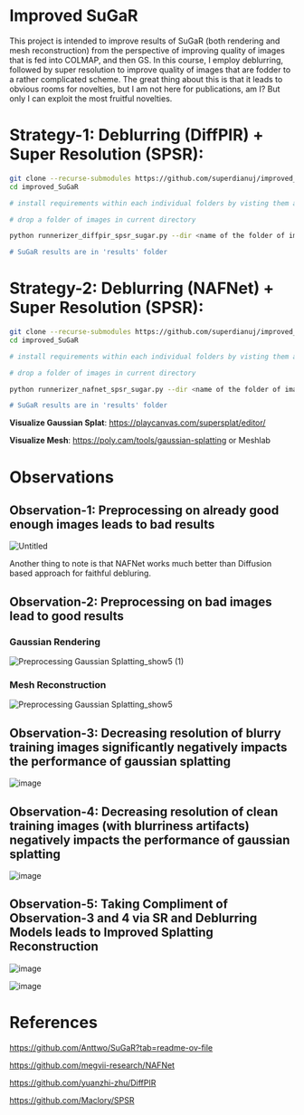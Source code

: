 # Improved SuGaR
This project is intended to improve results of SuGaR (both rendering and mesh reconstruction) from the perspective of improving quality of images that is fed into COLMAP, and then GS.
In this course, I employ deblurring, followed by super resolution to improve quality of images that are fodder to a rather complicated scheme. 
The great thing about this is that it leads to obvious rooms for novelties, but I am not here for publications, am I? But only I can exploit the most fruitful novelties.

# Strategy-1: Deblurring (DiffPIR) + Super Resolution (SPSR):
```bash
git clone --recurse-submodules https://github.com/superdianuj/improved_SuGaR.git
cd improved_SuGaR

# install requirements within each individual folders by visting them and checking out respective README.md

# drop a folder of images in current directory

python runnerizer_diffpir_spsr_sugar.py --dir <name of the folder of images> --choice <'Gaussian' or 'motion'> --sugar_choice <"density or "sdf">

# SuGaR results are in 'results' folder
```

# Strategy-2: Deblurring (NAFNet) + Super Resolution (SPSR):
```bash
git clone --recurse-submodules https://github.com/superdianuj/improved_SuGaR.git
cd improved_SuGaR

# install requirements within each individual folders by visting them and checking out respective README.md

# drop a folder of images in current directory

python runnerizer_nafnet_spsr_sugar.py --dir <name of the folder of images> --resize_imgs <resize images to some dimensions (a x a)> --sugar_choice <"density or "sdf">

# SuGaR results are in 'results' folder
```

**Visualize Gaussian Splat**: https://playcanvas.com/supersplat/editor/

**Visualize Mesh**: https://poly.cam/tools/gaussian-splatting or Meshlab


# Observations
## Observation-1: Preprocessing on already good enough images leads to bad results

![Untitled](https://github.com/superdianuj/improved_SuGaR/assets/47445756/150cbe12-344f-4fc3-8b00-38f6a9b4d667)


Another thing to note is that NAFNet works much better than Diffusion based approach for faithful debluring.


## Observation-2: Preprocessing on bad images lead to good results

### Gaussian Rendering
![Preprocessing Gaussian Splatting_show5 (1)](https://github.com/superdianuj/improved_SuGaR/assets/47445756/6f7ed96a-4745-4fc0-b619-1faeded2ce4b)




### Mesh Reconstruction
![Preprocessing Gaussian Splatting_show5](https://github.com/superdianuj/improved_SuGaR/assets/47445756/b565da27-70c3-4b59-ac88-79842c9695fe)


## Observation-3: Decreasing resolution of blurry training images significantly negatively impacts the performance of gaussian splatting


![image](https://github.com/superdianuj/improved_SuGaR/assets/47445756/dfd09030-18e2-4068-beb3-839b0a14451a)


## Observation-4: Decreasing resolution of clean training images (with blurriness artifacts) negatively impacts the performance of gaussian splatting

![image](https://github.com/superdianuj/improved_SuGaR/assets/47445756/328fa673-1540-489f-87ac-3a6b2df56e2e)


## Observation-5: Taking Compliment of Observation-3 and 4 via SR and Deblurring Models leads to Improved Splatting Reconstruction

![image](https://github.com/superdianuj/improved_SuGaR/assets/47445756/61453c4d-1b90-46ca-8d9b-e284fee31289)

![image](https://github.com/superdianuj/improved_SuGaR/assets/47445756/02a9537c-18ab-4064-b75b-1b1b4a4aad1f)





# References
https://github.com/Anttwo/SuGaR?tab=readme-ov-file

https://github.com/megvii-research/NAFNet

https://github.com/yuanzhi-zhu/DiffPIR

https://github.com/Maclory/SPSR




